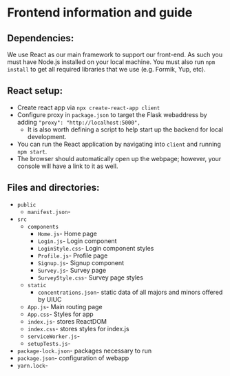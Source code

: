 # Frontend information and guide

## Dependencies:
We use React as our main framework to support our front-end. As such you must have Node.js installed on your local machine. You must also run `npm install` to get all required libraries that we use (e.g. Formik, Yup, etc).

## React setup:
- Create react app via `npx create-react-app client`
- Configure proxy in `package.json` to target the Flask webaddress by adding `"proxy": "http://localhost:5000",`
    - It is also worth defining a script to help start up the backend for local development.
- You can run the React application by navigating into `client` and running `npm start`.
- The browser should automatically open up the webpage; however, your console will have a link to it as well.

## Files and directories:
- `public`
    - `manifest.json`-
- `src`
    - `components`
        - `Home.js`- Home page
        - `Login.js`- Login component
        - `LoginStyle.css`- Login component styles
        - `Profile.js`- Profile page 
        - `Signup.js`- Signup component
        - `Survey.js`- Survey page
        - `SurveyStyle.css`- Survey page styles
    - `static`
        - `concentrations.json`- static data of all majors and minors offered by UIUC
    - `App.js`- Main routing page
    - `App.css`- Styles for app
    - `index.js`- stores ReactDOM
    - `index.css`- stores styles for index.js
    - `serviceWorker.js`-
    - `setupTests.js`-
- `package-lock.json`- packages necessary to run 
- `package.json`- configuration of webapp
- `yarn.lock`-
